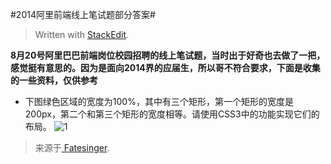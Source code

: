 

#2014阿里前端线上笔试题部分答案#
> Written with [StackEdit](https://stackedit.io/).

**8月20号阿里巴巴前端岗位校园招聘的线上笔试题，当时出于好奇也去做了一把，感觉挺有意思的。因为是面向2014界的应届生，所以哥不符合要求，下面是收集的一些资料，仅供参考**

 - 下图绿色区域的宽度为100%，其中有三个矩形，第一个矩形的宽度是200px，第二个和第三个矩形的宽度相等。请使用CSS3中的功能实现它们的布局。
![1][1]





> 来源于[ Fatesinger](http://fatesinger.com/2722.html). 


  [1]: ../../publicimg/2013/taobaoimg/1.jpg